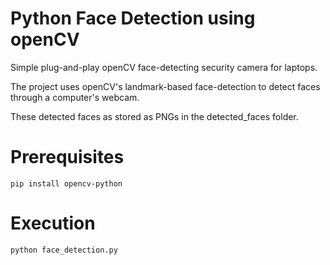 # Python Face Detection using openCV

Simple plug-and-play openCV face-detecting security camera for laptops.

The project uses openCV's landmark-based face-detection to detect faces through a computer's webcam.

These detected faces as stored as PNGs in the detected_faces folder.

# Prerequisites

```
pip install opencv-python
```

# Execution


```
python face_detection.py
```
